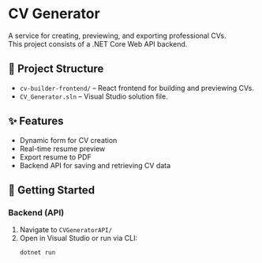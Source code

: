 # CV Generator

A service for creating, previewing, and exporting professional CVs.  
This project consists of a .NET Core Web API backend.

## 🧩 Project Structure

- `cv-builder-frontend/` – React frontend for building and previewing CVs.
- `CV_Generator.sln` – Visual Studio solution file.

## ✨ Features

- Dynamic form for CV creation
- Real-time resume preview
- Export resume to PDF
- Backend API for saving and retrieving CV data

## 🚀 Getting Started

### Backend (API)

1. Navigate to `CVGeneratorAPI/`
2. Open in Visual Studio or run via CLI:
   ```bash
   dotnet run
   ```


